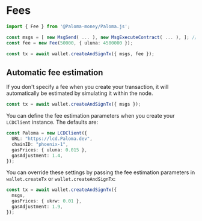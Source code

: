 # Fees

```ts
import { Fee } from '@Paloma-money/Paloma.js';

const msgs = [ new MsgSend( ... ), new MsgExecuteContract( ... ), ]; // messages
const fee = new Fee(50000, { uluna: 4500000 });

const tx = await wallet.createAndSignTx({ msgs, fee });
```

## Automatic fee estimation

If you don't specify a fee when you create your transaction, it will automatically be estimated by simulating it within the node.

```ts
const tx = await wallet.createAndSignTx({ msgs });
```

You can define the fee estimation parameters when you create your `LCDClient` instance. The defaults are:

```ts
const Paloma = new LCDClient({
  URL: "https://lcd.Paloma.dev",
  chainID: "phoenix-1",
  gasPrices: { uluna: 0.015 },
  gasAdjustment: 1.4,
});
```

You can override these settings by passing the fee estimation parameters in `wallet.createTx` or `wallet.createAndSignTx`:

```ts
const tx = await wallet.createAndSignTx({
  msgs,
  gasPrices: { ukrw: 0.01 },
  gasAdjustment: 1.9,
});
```
